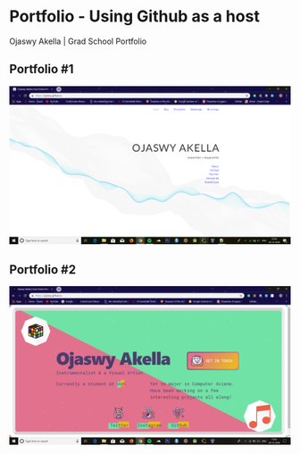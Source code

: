 # Portfolio - Using Github as a host 
Ojaswy Akella | Grad School Portfolio

## Portfolio #1

![](https://github.com/Ojaswy/Ojaswy.github.io/blob/master/website1/portfolio1.PNG)

## Portfolio #2

![](https://github.com/Ojaswy/Ojaswy.github.io/blob/master/website2/portfolio2.PNG)

